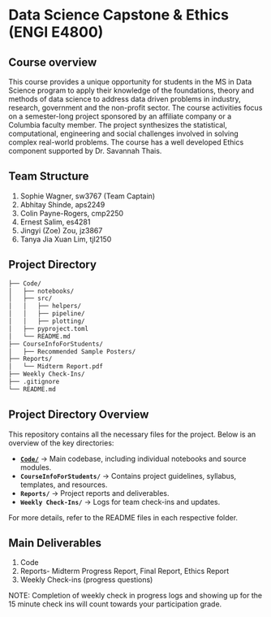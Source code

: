 # Data Science Capstone & Ethics (ENGI E4800)

## Course overview

This course provides a unique opportunity for students in the MS in Data Science program to apply their knowledge of the foundations, theory and methods of data science to address data driven problems in industry, research, government and the non-profit sector. The course activities focus on a semester-long project sponsored by an affiliate company or a Columbia faculty member. The project synthesizes the statistical, computational, engineering and social challenges involved in solving complex real-world problems. The course has a well developed Ethics component supported by Dr. Savannah Thais.

## Team Structure

1. Sophie Wagner, sw3767 (Team Captain)
2. Abhitay Shinde, aps2249
3. Colin Payne-Rogers, cmp2250
4. Ernest Salim, es4281
5. Jingyi (Zoe) Zou, jz3867
6. Tanya Jia Xuan Lim, tjl2150

## Project Directory

```bash
├── Code/
│   ├── notebooks/
│   ├── src/
│   │   ├── helpers/
│   │   ├── pipeline/
│   │   ├── plotting/
│   ├── pyproject.toml
│   └── README.md
├── CourseInfoForStudents/
│   ├── Recommended Sample Posters/
├── Reports/
│   └── Midterm Report.pdf
├── Weekly Check-Ins/
├── .gitignore
└── README.md
```

## Project Directory Overview

This repository contains all the necessary files for the project. Below is an overview of the key directories:

- **[`Code/`](Code/README.md)** → Main codebase, including individual notebooks and source modules.
- **`CourseInfoForStudents/`** → Contains project guidelines, syllabus, templates, and resources.
- **`Reports/`** → Project reports and deliverables.
- **`Weekly Check-Ins/`** → Logs for team check-ins and updates.

For more details, refer to the README files in each respective folder.

## Main Deliverables

1. Code
2. Reports- Midterm Progress Report, Final Report, Ethics Report
3. Weekly Check-ins (progress questions)

NOTE: Completion of weekly check in progress logs and showing up for the 15 minute check ins will count towards your participation grade.
